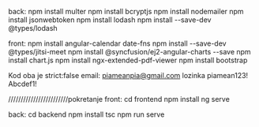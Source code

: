 back:
npm install multer
npm install bcryptjs
npm install nodemailer
npm install jsonwebtoken
npm install lodash
npm install --save-dev @types/lodash

front:
npm install angular-calendar date-fns
npm install --save-dev @types/jitsi-meet
npm install @syncfusion/ej2-angular-charts --save
npm install chart.js
npm install ngx-extended-pdf-viewer
npm install bootstrap


Kod oba je strict:false
email: piameanpia@gmail.com
lozinka piamean123!
Abcdef1!

////////////////////////pokretanje
front:
cd frontend
npm install
ng serve

back:
cd backend
npm install
tsc
npm run serve
